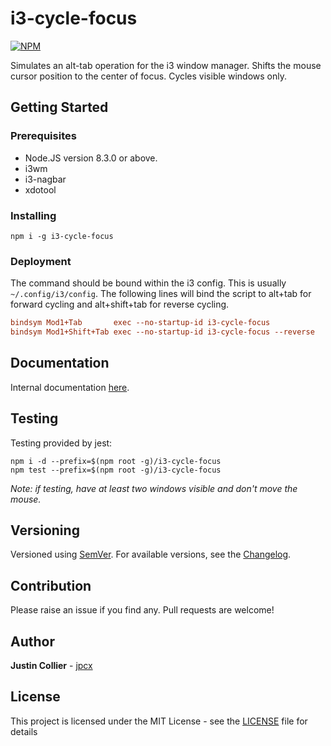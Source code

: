 # i3-cycle-focus

[![NPM](https://nodei.co/npm/i3-cycle-focus.png)](https://nodei.co/npm/i3-cycle-focus/)

Simulates an alt-tab operation for the i3 window manager. Shifts the mouse cursor position to the center of focus. Cycles visible windows only.

## Getting Started

### Prerequisites

+ Node.JS version 8.3.0 or above.
+ i3wm
+ i3-nagbar
+ xdotool

### Installing

```console
npm i -g i3-cycle-focus
```

### Deployment

The command should be bound within the i3 config. This is usually `~/.config/i3/config`. The following lines will bind the script to alt+tab for forward cycling and alt+shift+tab for reverse cycling.

```ini
bindsym Mod1+Tab       exec --no-startup-id i3-cycle-focus
bindsym Mod1+Shift+Tab exec --no-startup-id i3-cycle-focus --reverse
```

## Documentation

Internal documentation [here](https://github.com/jpcx/i3-cycle-focus/blob/0.1.0/docs/global.md).

## Testing

Testing provided by jest:

```console
npm i -d --prefix=$(npm root -g)/i3-cycle-focus
npm test --prefix=$(npm root -g)/i3-cycle-focus
```

_Note: if testing, have at least two windows visible and don't move the mouse._

## Versioning

Versioned using [SemVer](http://semver.org/). For available versions, see the [Changelog](https://github.com/jpcx/i3-cycle-focus/blob/0.1.0/CHANGELOG.md).

## Contribution

Please raise an issue if you find any. Pull requests are welcome!

## Author

**Justin Collier** - [jpcx](https://github.com/jpcx)

## License

This project is licensed under the MIT License - see the [LICENSE](https://github.com/jpcx/i3-cycle-focus/blob/0.1.0/LICENSE) file for details